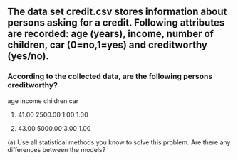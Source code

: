 ## The data set credit.csv stores information about persons asking for a credit. Following attributes are recorded: age (years), income, number of children, car (0=no,1=yes) and creditworthy (yes/no).

### According to the collected data, are the following persons creditworthy?

age income children car

1) 41.00 2500.00 1.00 1.00 

2) 43.00 5000.00 3.00 1.00

(a) Use all statistical methods you know to solve this problem.  Are there any differences between the models?
